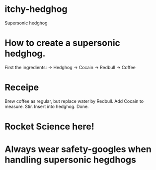 # itchy-hedghog
Supersonic hedghog

# How to create a supersonic hedghog. 
First the ingredients:
-> Hedghog
-> Cocain
-> Redbull
-> Coffee


# Receipe
Brew coffee as regular, but replace water by Redbull. Add Cocain to measure. Stir. Insert into hedghog. Done.

# Rocket Science here!
# Always wear safety-googles when handling supersonic hegdhogs
